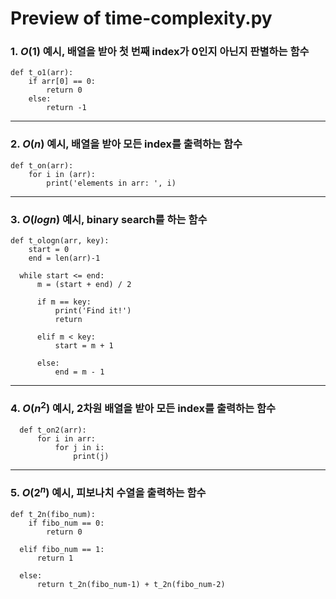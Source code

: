 # Preview of time-complexity.py 

  ### 1. $O(1)$ 예시, 배열을 받아 첫 번째 index가 0인지 아닌지 판별하는 함수
    def t_o1(arr):
        if arr[0] == 0:
            return 0 
        else:
            return -1
  ---
  ### 2. $O(n)$ 예시, 배열을 받아 모든 index를 출력하는 함수  
    def t_on(arr):
        for i in (arr):
            print('elements in arr: ', i)
  ---    
  ### 3. $O(logn)$ 예시, binary search를 하는 함수
    def t_ologn(arr, key):
        start = 0
        end = len(arr)-1
  
      while start <= end:
          m = (start + end) / 2
  
          if m == key:
              print('Find it!')
              return
          
          elif m < key:
              start = m + 1
          
          else:
              end = m - 1
  ---
  ### 4. $O(n^2)$ 예시, 2차원 배열을 받아 모든 index를 출력하는 함수
      def t_on2(arr):
          for i in arr:
              for j in i:
                  print(j)
---
  ### 5. $O(2^n)$ 예시, 피보나치 수열을 출력하는 함수
    def t_2n(fibo_num):
        if fibo_num == 0:
            return 0
      
      elif fibo_num == 1:
          return 1
      
      else:
          return t_2n(fibo_num-1) + t_2n(fibo_num-2)
